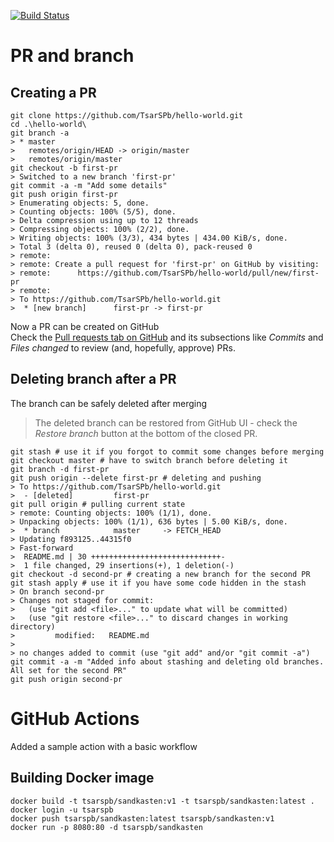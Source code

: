 [![Build Status](https://dev.azure.com/tsarangel/AzureRMPipeline/_apis/build/status/TsarSPb.hello-world?branchName=master)](https://dev.azure.com/tsarangel/AzureRMPipeline/_build/latest?definitionId=6&branchName=master)

# PR and branch

## Creating a PR
```
git clone https://github.com/TsarSPb/hello-world.git
cd .\hello-world\
git branch -a
> * master
>   remotes/origin/HEAD -> origin/master
>   remotes/origin/master
git checkout -b first-pr
> Switched to a new branch 'first-pr'
git commit -a -m "Add some details"
git push origin first-pr
> Enumerating objects: 5, done.
> Counting objects: 100% (5/5), done.
> Delta compression using up to 12 threads
> Compressing objects: 100% (2/2), done.
> Writing objects: 100% (3/3), 434 bytes | 434.00 KiB/s, done.
> Total 3 (delta 0), reused 0 (delta 0), pack-reused 0
> remote: 
> remote: Create a pull request for 'first-pr' on GitHub by visiting:
> remote:      https://github.com/TsarSPb/hello-world/pull/new/first-pr
> remote:
> To https://github.com/TsarSPb/hello-world.git
>  * [new branch]      first-pr -> first-pr
```
Now a PR can be created on GitHub  
Check the [Pull requests tab on GitHub](https://github.com/TsarSPb/hello-world/pulls) and its subsections like *Commits* and *Files changed* to review (and, hopefully, approve) PRs.

## Deleting branch after a PR
The branch can be safely deleted after merging
> The deleted branch can be restored from GitHub UI - check the *Restore branch* button at the bottom of the closed PR.
```
git stash # use it if you forgot to commit some changes before merging
git checkout master # have to switch branch before deleting it
git branch -d first-pr 
git push origin --delete first-pr # deleting and pushing
> To https://github.com/TsarSPb/hello-world.git
>  - [deleted]         first-pr
git pull origin # pulling current state
> remote: Counting objects: 100% (1/1), done.
> Unpacking objects: 100% (1/1), 636 bytes | 5.00 KiB/s, done.
>  * branch            master     -> FETCH_HEAD
> Updating f893125..44315f0
> Fast-forward
>  README.md | 30 +++++++++++++++++++++++++++++-
>  1 file changed, 29 insertions(+), 1 deletion(-)
git checkout -d second-pr # creating a new branch for the second PR
git stash apply # use it if you have some code hidden in the stash
> On branch second-pr
> Changes not staged for commit:
>   (use "git add <file>..." to update what will be committed)
>   (use "git restore <file>..." to discard changes in working directory)
>         modified:   README.md
> 
> no changes added to commit (use "git add" and/or "git commit -a")
git commit -a -m "Added info about stashing and deleting old branches. All set for the second PR"
git push origin second-pr
```

# GitHub Actions
Added a sample action with a basic workflow

## Building Docker image
```
docker build -t tsarspb/sandkasten:v1 -t tsarspb/sandkasten:latest .
docker login -u tsarspb
docker push tsarspb/sandkasten:latest tsarspb/sandkasten:v1
docker run -p 8080:80 -d tsarspb/sandkasten
```
